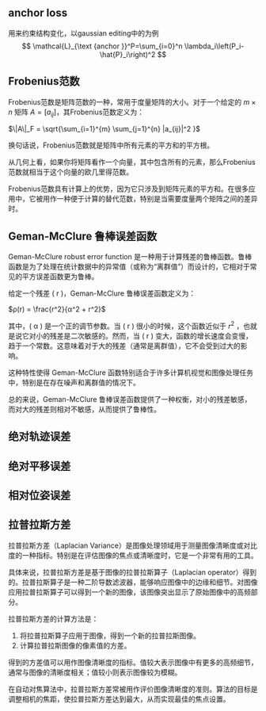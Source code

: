 ## anchor loss
用来约束结构变化，以gaussian editing中的为例
$$
\mathcal{L}_{\text {anchor }}^P=\sum_{i=0}^n \lambda_i\left(P_i-\hat{P}_i\right)^2
$$
## Frobenius范数
Frobenius范数是矩阵范数的一种，常用于度量矩阵的大小。对于一个给定的 $m \times n$ 矩阵 $A = [a_{ij}]$，其Frobenius范数定义为：

$\|A\|_F = \sqrt{\sum_{i=1}^{m} \sum_{j=1}^{n} |a_{ij}|^2 }$

换句话说，Frobenius范数就是矩阵中所有元素的平方和的平方根。

从几何上看，如果你将矩阵看作一个向量，其中包含所有的元素，那么Frobenius范数就相当于这个向量的欧几里得范数。

Frobenius范数具有计算上的优势，因为它只涉及到矩阵元素的平方和。在很多应用中，它被用作一种便于计算的替代范数，特别是当需要度量两个矩阵之间的差异时。

## Geman-McClure 鲁棒误差函数
Geman-McClure robust error function 是一种用于计算残差的鲁棒函数。鲁棒函数是为了处理在统计数据中的异常值（或称为“离群值”）而设计的，它相对于常见的平方误差函数更为鲁棒。

给定一个残差 \( r \)，Geman-McClure 鲁棒误差函数定义为：

$ρ(r) = \frac{r^2}{α^2 + r^2}$

其中，\( α \) 是一个正的调节参数。当 \( r \) 很小的时候，这个函数近似于 $r^2$ ，也就是说它对小的残差是二次敏感的。然而，当 \( r \) 变大，函数的增长速度会变慢，趋于一个常数。这意味着对于大的残差（通常是离群值），它不会受到过大的影响。

这种特性使得 Geman-McClure 函数特别适合于许多计算机视觉和图像处理任务中，特别是在存在噪声和离群值的情况下。

总的来说，Geman-McClure 鲁棒误差函数提供了一种权衡，对小的残差敏感，而对大的残差则相对不敏感，从而提供了鲁棒性。
## 绝对轨迹误差
## 绝对平移误差
## 相对位姿误差
## 拉普拉斯方差
拉普拉斯方差（Laplacian Variance）是图像处理领域用于测量图像清晰度或对比度的一种指标。特别是在评估图像的焦点或清晰度时，它是一个非常有用的工具。

具体来说，拉普拉斯方差是基于图像的拉普拉斯算子（Laplacian operator）得到的。拉普拉斯算子是一种二阶导数滤波器，能够响应图像中的边缘和细节。对图像应用拉普拉斯算子可以得到一个新的图像，该图像突出显示了原始图像中的高频部分。

拉普拉斯方差的计算方法是：
1. 将拉普拉斯算子应用于图像，得到一个新的拉普拉斯图像。
2. 计算拉普拉斯图像的像素值的方差。

得到的方差值可以用作图像清晰度的指标。值较大表示图像中有更多的高频细节，通常与图像的清晰度相关；值较小则表示图像较为模糊。

在自动对焦算法中，拉普拉斯方差常被用作评价图像清晰度的准则。算法的目标是调整相机的焦距，使拉普拉斯方差达到最大，从而实现最佳的焦点设置。
